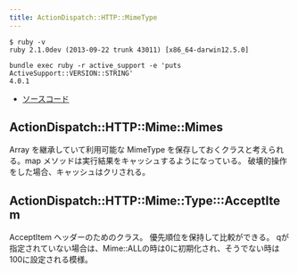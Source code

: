 ```yaml
---
title: ActionDispatch::HTTP::MimeType
---
```


```
$ ruby -v
ruby 2.1.0dev (2013-09-22 trunk 43011) [x86_64-darwin12.5.0]
```

```
bundle exec ruby -r active_support -e 'puts ActiveSupport::VERSION::STRING'
4.0.1
```

* [ソースコード](https://github.com/rails/rails/blob/4-0-stable/actionpack/lib/action_dispatch/http/mime_type.rb)


ActionDispatch::HTTP::Mime::Mimes
--------------------------------------------------------------------------------

Array を継承していて利用可能な MimeType を保存しておくクラスと考えられる。map メソッドは実行結果をキャッシュするようになっている。
破壊的操作をした場合、キャッシュはクリされる。

ActionDispatch::HTTP::Mime::Type:::AcceptItem
--------------------------------------------------------------------------------

AcceptItem ヘッダーのためのクラス。
優先順位を保持して比較ができる。
qが指定されていない場合は、Mime::ALLの時は0に初期化され、そうでない時は 100に設定される模様。
